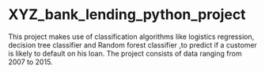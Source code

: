 # XYZ_bank_lending_python_project

This project makes use of classification algorithms like logistics regression, decision tree classifier and Random forest classifier ,to predict if a customer is likely to default on his loan. The project consists of data ranging from 2007 to 2015. 
